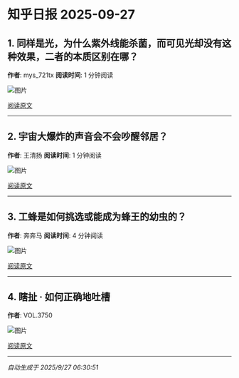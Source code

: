 # 知乎日报 2025-09-27

## 1. 同样是光，为什么紫外线能杀菌，而可见光却没有这种效果，二者的本质区别在哪？
**作者**: mys_721tx
**阅读时间**: 1 分钟阅读

![图片](https://picx.zhimg.com/v2-32d84fc555e285e0d1d6508062729a18.jpg?source=8673f162)

[阅读原文](https://daily.zhihu.com/story/9784793)

---

## 2. 宇宙大爆炸的声音会不会吵醒邻居？
**作者**: 王清扬
**阅读时间**: 1 分钟阅读

![图片](https://picx.zhimg.com/v2-2048594a6218562f016966f586ea7dce.jpg?source=8673f162)

[阅读原文](https://daily.zhihu.com/story/9784798)

---

## 3. 工蜂是如何挑选或能成为蜂王的幼虫的？
**作者**: 奔奔马
**阅读时间**: 4 分钟阅读

![图片](https://pica.zhimg.com/v2-f8e73edb54a310342eea63c4ab69b989.jpg?source=8673f162)

[阅读原文](https://daily.zhihu.com/story/9784801)

---

## 4. 瞎扯 · 如何正确地吐槽
**作者**: VOL.3750

![图片](https://pic1.zhimg.com/v2-8732fd7724c0e08558f70e1438aa798f.jpg?source=8673f162)

[阅读原文](https://daily.zhihu.com/story/9784803)

---

*自动生成于 2025/9/27 06:30:51*